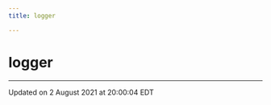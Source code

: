 ```yaml
---
title: logger

---
```


# logger





-------------------------------

Updated on  2 August 2021 at 20:00:04 EDT
